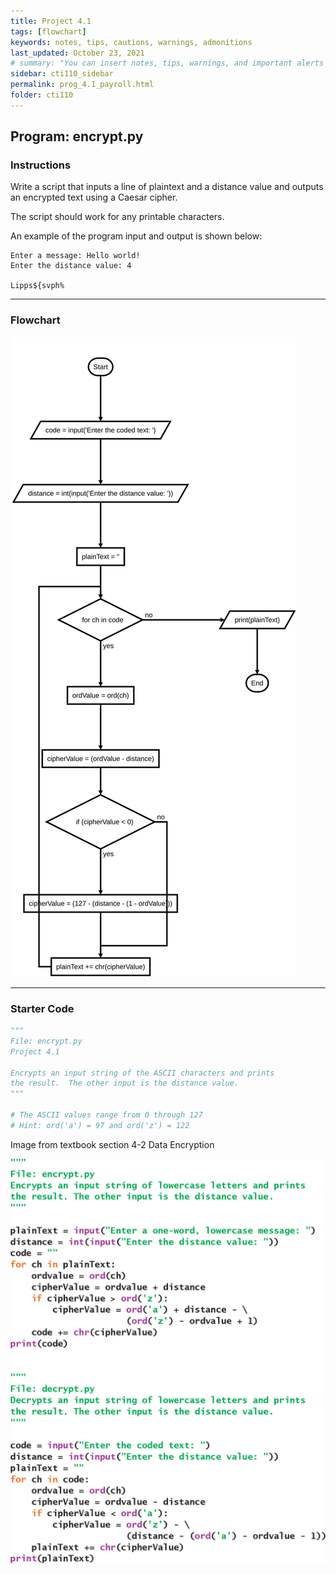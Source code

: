 ```yaml
---
title: Project 4.1
tags: [flowchart]
keywords: notes, tips, cautions, warnings, admonitions
last_updated: October 23, 2021
# summary: "You can insert notes, tips, warnings, and important alerts in your content. These notes are stored as shortcodes made available through the linksrefs.hmtl include."
sidebar: cti110_sidebar
permalink: prog_4.1_payroll.html
folder: cti110
---
```

## Program: encrypt.py

### Instructions

Write a script that inputs a line of plaintext and a distance value and outputs an encrypted text using a Caesar cipher.

The script should work for any printable characters.

An example of the program input and output is shown below:

```text
Enter a message: Hello world!
Enter the distance value: 4

Lipps${svph%
```

---

### Flowchart

![encrypt flowchart](images/cti110_prog_4.2_decrypt.flowchart.svg)

---

### Starter Code

```python
"""
File: encrypt.py
Project 4.1

Encrypts an input string of the ASCII characters and prints
the result.  The other input is the distance value.
"""

# The ASCII values range from 0 through 127
# Hint: ord('a') = 97 and ord('z') = 122

```

Image from textbook section 4-2 Data Encryption

![Image from Textbook](images/cti110_prog_4.1_60092_c4_unfig108a-t3.png)
